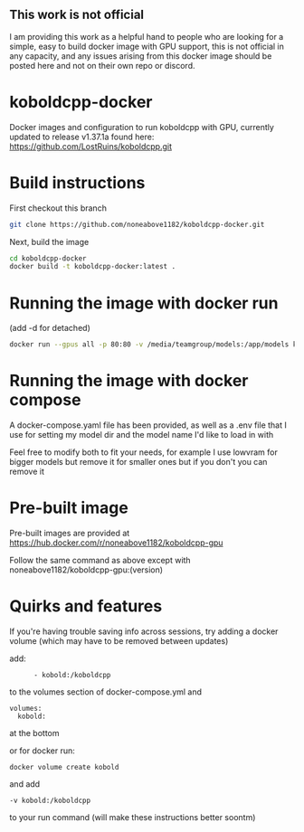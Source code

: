 ## This work is not official

I am providing this work as a helpful hand to people who are looking for a simple, easy to build docker image with GPU support, this is not official in any capacity, and any issues arising from this docker image should be posted here and not on their own repo or discord.

# koboldcpp-docker

Docker images and configuration to run koboldcpp with GPU, currently updated to release v1.37.1a found here: https://github.com/LostRuins/koboldcpp.git

# Build instructions

First checkout this branch

```sh
git clone https://github.com/noneabove1182/koboldcpp-docker.git
```

Next, build the image

```sh
cd koboldcpp-docker
docker build -t koboldcpp-docker:latest .
```

# Running the image with docker run

(add -d for detached)

```sh
docker run --gpus all -p 80:80 -v /media/teamgroup/models:/app/models koboldcpp-docker:latest --model /app/models/wizardlm-13b-v1.1.ggmlv3.q4_1.bin --port 80 --threads 6 --usecublas --gpulayers 43
```

# Running the image with docker compose

A docker-compose.yaml file has been provided, as well as a .env file that I use for setting my model dir and the model name I'd like to load in with

Feel free to modify both to fit your needs, for example I use lowvram for bigger models but remove it for smaller ones but if you don't you can remove it

# Pre-built image

Pre-built images are provided at https://hub.docker.com/r/noneabove1182/koboldcpp-gpu

Follow the same command as above except with noneabove1182/koboldcpp-gpu:(version)

# Quirks and features

If you're having trouble saving info across sessions, try adding a docker volume (which may have to be removed between updates)

add:

```
      - kobold:/koboldcpp
```

to the volumes section of docker-compose.yml and

```
volumes:
  kobold:
```

at the bottom

or for docker run:

```
docker volume create kobold
```

and add

```
-v kobold:/koboldcpp
```

to your run command (will make these instructions better soontm)

